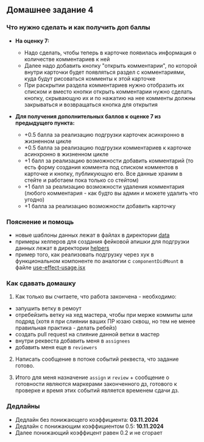 ## Домашнее задание 4


### Что нужно сделать и как получить доп баллы

+ **На оценку 7:**
  - Надо сделать, чтобы теперь в карточке появилась информация о количестве комментариев к ней
  - Далее надо добавить кнопку "открыть комментарии", по которой внутри карточки будет появляться раздел
    с комментариями, куда будут рисоваться комменты к этой карточке
  - При раскрытии раздела комментариев нужно отобразить их списком и вместо кнопки открыть комментарии нужно сделать
    кнопку, скрывающую их и по нажатию на нее комменты должны закрываться и возвращаться кнопка для открытия

+ **Для получения дополнительных баллов к оценке 7 из предыдущего пункта:**
  - +0.5 балла за реализацию подгрузки карточек асинхронно в жизненном цикле
  - +0.5 балла за реализацию подгрузки комментариев к карточке асинхронно в жизненном цикле
  - +1 балл за реализацию возможности добавить комментарий
    (то есть форму создания коммента под списком комментов в карточке и кнопку, публикующую его. 
    Все данные храним в стейте и работаем пока только со стейтом)
  - +1 балл за реализацию возможности удаления комментария
    (любого комментария - как будто вы админ и можете удалить что угодно)
  - +1 балла за реализацию возможности добавить карточку


### Пояснение и помощь

- новые шаблоны данных лежат в файлах в директории [data](./resources/data)
- примеры хелперов для создания фейковой апишки для подгрузки данных лежат в директории [helpers](./resources/helpers)
- пример того, как реализовать подгрузку через хук в функциональном компоненте по аналогии с `componentDidMount` 
  в файле [use-effect-usage.jsx](./resources/effects/use-effect-usage.jsx)


### Как сдавать домашку

1) Как только вы считаете, что работа закончена - необходимо:

  - запушить ветку в ремоут
  - отребейзить ветку на хед мастера, чтобы при мерже коммиты шли подряд
    (хотя я при слиянии ваших ПР юзаю сквош, но тем не менее правильная практика - делать ребейз)
  - создать pull request на слияние данной ветки в мастер
  - внутри реквеста добавить меня в `assignees`
  - добавить меня еще в `reviewers`

2) Написать сообщение в потоке событий реквеста, что задание готово.

3) Итого для меня назначение `assign` и `review` + сообщение о готовности являются маркерами законченного дз,
    готового к проверке и время этих событий является временем сдачи дз.
   

### Дедлайны

- Дедлайн без понижающего коэффициента: **03.11.2024**
- Дедлайн с понижающим коэффициентом 0.5: **10.11.2024**
- Далее понижающий коэффицент равен 0.2 и не сгорает
